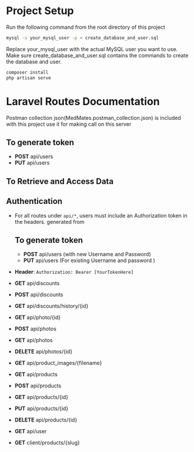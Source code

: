 # Project Setup
Run the following command from the root directory of this project

```bash
mysql -u your_mysql_user -p < create_database_and_user.sql
```
Replace your_mysql_user with the actual MySQL user you want to use. Make sure create_database_and_user.sql contains the commands to create the database and user.

```bash
composer install
php artisan serve
```

# Laravel Routes Documentation

Postman collection json(MedMates.postman_collection.json) is included with this project use it for making call on this server

## To generate token 
- **POST**   api/users                     
- **PUT**    api/users 


## To Retrieve and Access Data
## Authentication

- For all routes under `api/*`, users must include an Authorization token in the headers. generated from 
    ## To generate token 
    - **POST**   api/users (with new Username and Password)                    
    - **PUT**    api/users (For existing Username and password )

- **Header**: `Authorization: Bearer [YourTokenHere]`

- **GET**    api/discounts                 
- **POST**   api/discounts                 
- **GET**    api/discounts/history/{id}    
- **GET**    api/photo/{id}                
- **POST**   api/photos                    
- **GET**    api/photos                    
- **DELETE** api/photos/{id}               
- **GET**    api/product_images/{filename}
- **GET**    api/products                  
- **POST**   api/products                  
- **GET**    api/products/{id}             
- **PUT**    api/products/{id}             
- **DELETE** api/products/{id}             
- **GET**    api/user                      
                    
- **GET**    client/products/{slug}        
          

